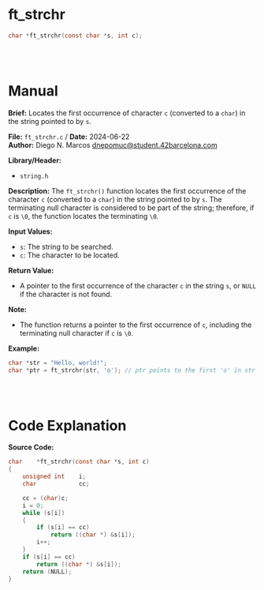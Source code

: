 # ft_strchr 
``` c 
char *ft_strchr(const char *s, int c);
```
<br>
<br>

# Manual
**Brief:**
Locates the first occurrence of character `c` (converted to a `char`) in the string pointed to by `s`.

**File:** `ft_strchr.c` / **Date:** 2024-06-22  
**Author:** Diego N. Marcos <dnepomuc@student.42barcelona.com>

**Library/Header:**
* `string.h`

**Description:**
The `ft_strchr()` function locates the first occurrence of the character `c` (converted to a `char`) in the string pointed to by `s`. The terminating null character is considered to be part of the string; therefore, if `c` is `\0`, the function locates the terminating `\0`.

**Input Values:**
* `s`: The string to be searched.
* `c`: The character to be located.

**Return Value:**
* A pointer to the first occurrence of the character `c` in the string `s`, or `NULL` if the character is not found.

**Note:**
- The function returns a pointer to the first occurrence of `c`, including the terminating null character if `c` is `\0`.

**Example:**
```c
char *str = "Hello, world!";
char *ptr = ft_strchr(str, 'o'); // ptr points to the first 'o' in str
```

<br>
<br>

# Code Explanation
**Source Code:**
``` C
char	*ft_strchr(const char *s, int c)
{
	unsigned int	i;
	char			cc;

	cc = (char)c;
	i = 0;
	while (s[i])
	{
		if (s[i] == cc)
			return ((char *) &s[i]);
		i++;
	}
	if (s[i] == cc)
		return ((char *) &s[i]);
	return (NULL);
}


```